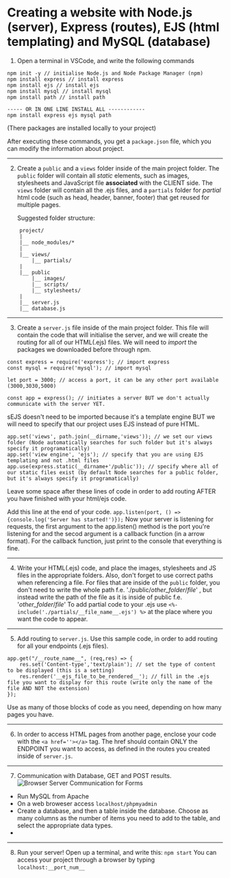 # Creating a website with Node.js (server), Express (routes), EJS (html templating) and MySQL (database)

1) Open a terminal in VSCode, and write the following commands
```(javascript)
npm init -y // initialise Node.js and Node Package Manager (npm)
npm install express // install express
npm install ejs // install ejs
npm install mysql // install mysql
npm install path // install path

----- OR IN ONE LINE INSTALL ALL ------------
npm install express ejs mysql path

```
(There packages are installed locally to your project)

After executing these commands, you get a `package.json` file, which you can modify the information about project.

<hr>

2) Create a `public` and a `views` folder inside of the main project folder. 
The `public` folder will contain all *static* elements, such as images, stylesheets and JavaScript file **associated** with the CLIENT side. 
The `views` folder will contain all the .ejs files, and a `partials` folder for *partial* html code (such as head, header, banner, footer) that get reused for multiple pages.

	Suggested folder structure:
```
	project/
	|
	|__ node_modules/*
	|
	|__ views/
		|__ partials/
	|
	|__ public
		|__ images/
		|__ scripts/
		|__ stylesheets/
	|
	|__ server.js
	|__ database.js
```
<hr>

3) Create a `server.js` file inside of the main project folder. This file will contain the code that will initialise the server, and we will create the routing for all of our HTML(.ejs) files. 
We will need to *import* the packages we downloaded before through npm.

```(javascript)
const express = require('express'); // import express
const mysql = require('mysql'); // import mysql

let port = 3000; // access a port, it can be any other port available (3000,3030,5000)

const app = express(); // initiates a server BUT we don't actually communicate with the server YET.
```

sEJS doesn't need to be imported because it's a template engine BUT we will need to specify that our project uses EJS instead of pure HTML.

```
app.set('views', path.join(__dirname,'views')); // we set our views folder (Node automatically searches for such folder but it's always specify it programatically)
app.set('view engine', 'ejs'); // specify that you are using EJS templating and not .html files
app.use(express.static(__dirname+'/public')); // specify where all of our static files exist (by default Node searches for a public folder, but it's always specify it programatically)
```

Leave some space after these lines of code in order to add routing AFTER you have finished with your html/ejs code.

Add this line at the end of your code.
`app.listen(port, () => {console.log('Server has started!')});`
Now your server is listening for requests, the first argument to the app.listen() method is the port you're listening for and the secod argument is a callback function (in a arrow format). For the callback function, just print to the console that everything is fine. 

<hr>

4) Write your HTML(.ejs) code, and place the images, stylesheets and JS files in the appropriate folders. 
Also, don't forget to use correct paths when referencing a file. 
For files that are inside of the `public` folder, you don't need to write the whole path f.e. './public/*other_folder*/*file*' , but instead write the path of the file as it is inside of public f.e. '*other_folder*/*file*'
To add partial code to your .ejs use `<%- include('./partials/__file_name__.ejs') %>` at the place where you want the code to appear.

<hr>

5) Add routing to `server.js`. 
Use this sample code, in order to add routing for all your endpoints (.ejs files).
```
app.get("/__route_name__", (req,res) => {
    res.set('Content-type','text/plain'); // set the type of content to be displayed (this is a setting)
    res.render('__ejs_file_to_be_rendered__'); // fill in the .ejs file you want to display for this route (write only the name of the file AND NOT the extension)
});
```
Use as many of those blocks of code as you need, depending on how many pages you have.

<hr>

6) In order to access HTML pages from another page, enclose your code with the `<a href=''></a>` tag. The href should contain ONLY the ENDPOINT you want to access, as defined in the routes you created inside of `server.js`.

<hr>

7) Communication with Database, GET and POST results.
![Browser Server Communication for Forms](./public/images/POST_GET_REDIRECTS.png)

- Run MySQL from Apache
- On a web broweser access `localhost/phpmyadmin`
- Create a database, and then a table inside the database. Choose as many columns as the number of items you need to add to the table, and select the appropriate data types.
- 

<hr>

8) Run your server!
Open up a terminal, and write this:
`npm start`
You can access your project through a browser by typing `localhost:__port_num__`



